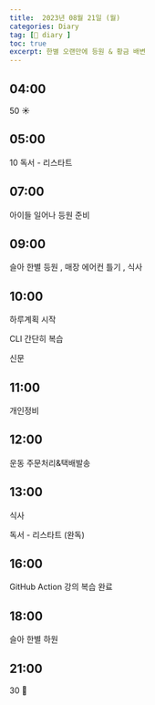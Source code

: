 ```yaml
---
title:  2023년 08월 21일 (월)
categories: Diary
tag: [📒 diary ]
toc: true
excerpt: 한별 오랜만에 등원 & 황금 배변
---
```

## 04:00

50 ☀️

## 05:00

10 독서 - 리스타트

## 07:00

아이들 일어나 등원 준비

## 09:00

슬아 한별 등원 , 매장 에어컨 틀기 , 식사

## 10:00

하루계획 시작

CLI 간단히 복습

신문

## 11:00

개인정비

## 12:00

운동 주문처리&택배발송

## 13:00

식사

독서 - 리스타트 (완독)

## 16:00

GitHub Action 강의 복습 완료

## 18:00

슬아 한별 하원

## 21:00

30 🌙

<br><br><br>